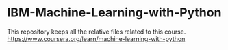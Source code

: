 # IBM-Machine-Learning-with-Python
This repository keeps all the relative files related to this course.  https://www.coursera.org/learn/machine-learning-with-python
